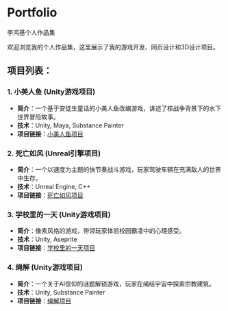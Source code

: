 # Portfolio
李鸿基个人作品集

欢迎浏览我的个人作品集，这里展示了我的游戏开发、网页设计和3D设计项目。

## 项目列表：

### 1. 小美人鱼 (Unity游戏项目)
- **简介**：一个基于安徒生童话的小美人鱼改编游戏，讲述了核战争背景下的水下世界冒险故事。
- **技术**：Unity, Maya, Substance Painter
- **项目链接**：[小美人鱼项目](https://github.com/你的用户名/小美人鱼项目)

### 2. 死亡如风 (Unreal引擎项目)
- **简介**：一个以速度为主题的快节奏战斗游戏，玩家驾驶车辆在充满敌人的世界中生存。
- **技术**：Unreal Engine, C++
- **项目链接**：[死亡如风项目](https://github.com/你的用户名/死亡如风项目)

### 3. 学校里的一天 (Unity游戏项目)
- **简介**：像素风格的游戏，带领玩家体验校园霸凌中的心理感受。
- **技术**：Unity, Aseprite
- **项目链接**：[学校里的一天项目](https://github.com/你的用户名/学校里的一天)

### 4. 绳解 (Unity游戏项目)
- **简介**：一个关于AI信仰的谜题解锁游戏，玩家在绳结宇宙中探索宗教建筑。
- **技术**：Unity, Substance Painter
- **项目链接**：[绳解项目](https://github.com/你的用户名/绳解项目)
